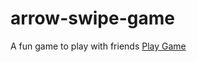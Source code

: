 # arrow-swipe-game
A fun game to play with friends [Play Game](https://steve-code16.github.io/arrow-swipe-game/)
